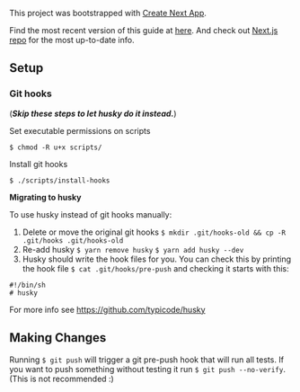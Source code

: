 This project was bootstrapped with [Create Next App](https://github.com/segmentio/create-next-app).

Find the most recent version of this guide at [here](https://github.com/segmentio/create-next-app/blob/master/lib/templates/default/README.md). And check out [Next.js repo](https://github.com/zeit/next.js) for the most up-to-date info.

## Setup

### Git hooks

(**_Skip these steps to let husky do it instead._**)

Set executable permissions on scripts

`$ chmod -R u+x scripts/`

Install git hooks

`$ ./scripts/install-hooks`

**Migrating to husky**

To use husky instead of git hooks manually:
1. Delete or move the original git hooks `$ mkdir .git/hooks-old && cp -R .git/hooks .git/hooks-old`
2. Re-add husky `$ yarn remove husky` `$ yarn add husky --dev`
3. Husky should write the hook files for you. You can check this by printing the hook file `$ cat .git/hooks/pre-push` and checking it starts with this:
```
#!/bin/sh
# husky
```

For more info see https://github.com/typicode/husky

## Making Changes

Running `$ git push` will trigger a git pre-push hook that will run all tests.
If you want to push something without testing it run `$ git push --no-verify`. (This is not recommended :)
